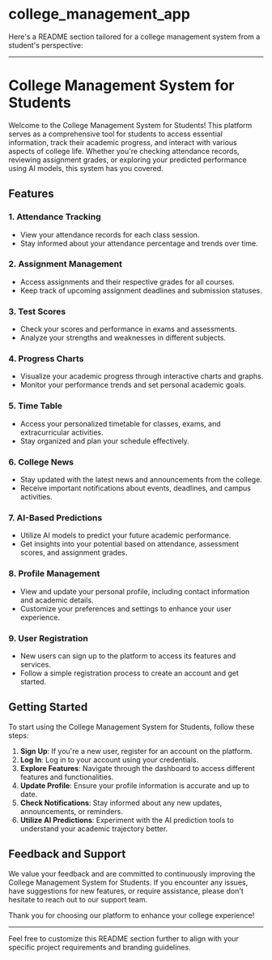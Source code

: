 # college_management_app

Here's a README section tailored for a college management system from a student's perspective:

---

# College Management System for Students

Welcome to the College Management System for Students! This platform serves as a comprehensive tool for students to access essential information, track their academic progress, and interact with various aspects of college life. Whether you're checking attendance records, reviewing assignment grades, or exploring your predicted performance using AI models, this system has you covered.

## Features

### 1. Attendance Tracking
- View your attendance records for each class session.
- Stay informed about your attendance percentage and trends over time.

### 2. Assignment Management
- Access assignments and their respective grades for all courses.
- Keep track of upcoming assignment deadlines and submission statuses.

### 3. Test Scores
- Check your scores and performance in exams and assessments.
- Analyze your strengths and weaknesses in different subjects.

### 4. Progress Charts
- Visualize your academic progress through interactive charts and graphs.
- Monitor your performance trends and set personal academic goals.

### 5. Time Table
- Access your personalized timetable for classes, exams, and extracurricular activities.
- Stay organized and plan your schedule effectively.

### 6. College News
- Stay updated with the latest news and announcements from the college.
- Receive important notifications about events, deadlines, and campus activities.

### 7. AI-Based Predictions
- Utilize AI models to predict your future academic performance.
- Get insights into your potential based on attendance, assessment scores, and assignment grades.

### 8. Profile Management
- View and update your personal profile, including contact information and academic details.
- Customize your preferences and settings to enhance your user experience.

### 9. User Registration
- New users can sign up to the platform to access its features and services.
- Follow a simple registration process to create an account and get started.

## Getting Started

To start using the College Management System for Students, follow these steps:

1. **Sign Up**: If you're a new user, register for an account on the platform.
2. **Log In**: Log in to your account using your credentials.
3. **Explore Features**: Navigate through the dashboard to access different features and functionalities.
4. **Update Profile**: Ensure your profile information is accurate and up to date.
5. **Check Notifications**: Stay informed about any new updates, announcements, or reminders.
6. **Utilize AI Predictions**: Experiment with the AI prediction tools to understand your academic trajectory better.

## Feedback and Support

We value your feedback and are committed to continuously improving the College Management System for Students. If you encounter any issues, have suggestions for new features, or require assistance, please don't hesitate to reach out to our support team.

Thank you for choosing our platform to enhance your college experience!

---

Feel free to customize this README section further to align with your specific project requirements and branding guidelines.
